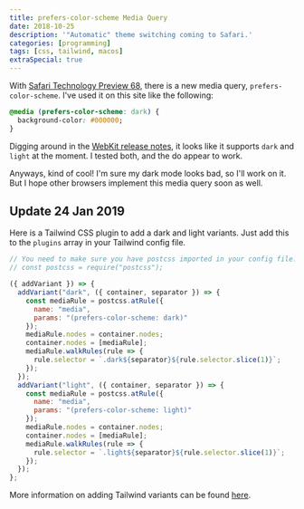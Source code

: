 ```yaml
---
title: prefers-color-scheme Media Query
date: 2018-10-25
description: '"Automatic" theme switching coming to Safari.'
categories: [programming]
tags: [css, tailwind, macos]
extraSpecial: true
---
```


With [Safari Technology Preview 68](https://developer.apple.com/safari/technology-preview/), there is a new media query, `prefers-color-scheme`. I've used it on this site like the following:

```css
@media (prefers-color-scheme: dark) {
  background-color: #000000;
}
```

Digging around in the [WebKit release notes](https://webkit.org/blog/8475/release-notes-for-safari-technology-preview-68/), it looks like it supports `dark` and `light` at the moment. I tested both, and the do appear to work.

Anyways, kind of cool! I'm sure my dark mode looks bad, so I'll work on it. But I hope other browsers implement this media query soon as well.

## Update 24 Jan 2019

Here is a Tailwind CSS plugin to add a dark and light variants. Just add this to the `plugins` array in your Tailwind config file.

```js
// You need to make sure you have postcss imported in your config file:
// const postcss = require("postcss");

({ addVariant }) => {
  addVariant("dark", ({ container, separator }) => {
    const mediaRule = postcss.atRule({
      name: "media",
      params: "(prefers-color-scheme: dark)"
    });
    mediaRule.nodes = container.nodes;
    container.nodes = [mediaRule];
    mediaRule.walkRules(rule => {
      rule.selector = `.dark${separator}${rule.selector.slice(1)}`;
    });
  });
  addVariant("light", ({ container, separator }) => {
    const mediaRule = postcss.atRule({
      name: "media",
      params: "(prefers-color-scheme: light)"
    });
    mediaRule.nodes = container.nodes;
    container.nodes = [mediaRule];
    mediaRule.walkRules(rule => {
      rule.selector = `.light${separator}${rule.selector.slice(1)}`;
    });
  });
};
```

More information on adding Tailwind variants can be found [here](https://tailwindcss.com/docs/plugins/#adding-variants).
